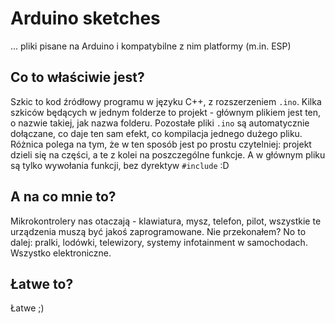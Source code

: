 # Arduino sketches

... pliki pisane na Arduino i kompatybilne z nim platformy (m.in. ESP)

## Co to właściwie jest?

Szkic to kod źródłowy programu w języku C++, z rozszerzeniem `.ino`. Kilka szkiców będących w jednym folderze to projekt - głównym plikiem jest ten, o nazwie takiej, jak nazwa folderu. Pozostałe pliki `.ino` są automatycznie dołączane, co daje ten sam efekt, co kompilacja jednego dużego pliku. Różnica polega na tym, że w ten sposób jest po prostu czytelniej: projekt dzieli się na części, a te z kolei na poszczególne funkcje. A w głównym pliku są tylko wywołania funkcji, bez dyrektyw `#include` :D

## A na co mnie to?

Mikrokontrolery nas otaczają - klawiatura, mysz, telefon, pilot, wszystkie te urządzenia muszą być jakoś zaprogramowane. Nie przekonałem? No to dalej: pralki, lodówki, telewizory, systemy infotainment w samochodach. Wszystko elektroniczne.

## Łatwe to?

Łatwe ;)

